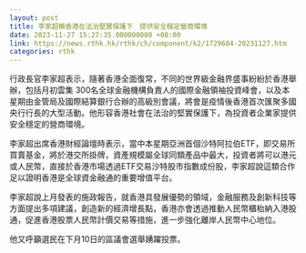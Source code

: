 ```yaml
---
layout: post
title: 李家超稱香港在法治堅實保護下　提供安全穩定營商環境
date: 2023-11-27 15:27:35.000000000 +08:00
link: https://news.rthk.hk/rthk/ch/component/k2/1729604-20231127.htm
categories: rthk
---
```


行政長官李家超表示，隨著香港全面復常，不同的世界級金融界盛事紛紛於香港舉辦，包括月初雲集 300名全球金融機構負責人的國際金融領袖投資峰會，以及本星期由金管局及國際結算銀行合辦的高級別會議，將會是疫情後香港首次匯聚多國央行行長的大型活動。他形容香港社會在法治的堅實保護下，為投資者企業家提供安全穩定的營商環境。

李家超出席香港財經論壇時表示，當中本星期亞洲首個沙特阿拉伯ETF，即交易所買賣基金，將於港交所掛牌，資產規模屬全球同類產品中最大，投資者將可以港元或人民幣，直接於香港市場透過ETF交易沙特股市指數成份股，李家超說這類合作足以證明香港是全球資金融通的重要增值平台。

李家超說上月發表的施政報告，就香港具發展優勢的領域，金融服務及創新科技等方面提出多項建議，創造新的經濟增長點，香港亦會透過推動人民幣櫃枱納入港股通，促進香港股票人民幣計價交易等措施，進一步強化離岸人民幣中心地位。

他又呼籲選民在下月10日的區議會選舉踴躍投票。
